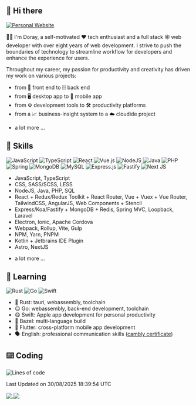 ## 👋 Hi there

[![Personal Website](https://img.shields.io/badge/https%3A%2F%2Fdoray.me-18181b?style=for-the-badge&logo=blogger&logoColor=white)](https://doray.me)

👨‍💻 I'm Doray, a self-motivated ❤️ tech enthusiast and a full stack 🕸️ web developer with over eight years of web development.
I strive to push the boundaries of technology to streamline workflow for developers and enhance the experience for users.

Throughout my career, my passion for productivity and creativity has driven my work on various projects:

- from 💄 front end to 🗄️ back end
- from 🖥️ desktop app to 📱 mobile app
- from ⚙️ development tools to 🛠️ productivity platforms
- from a 📈 business-insight system to a ☁️ cloudide project
+ a lot more ...

## 🧰 Skills

![JavaScript](https://img.shields.io/badge/javascript-%23323330.svg?style=for-the-badge&logo=javascript&logoColor=%23F7DF1E)
![TypeScript](https://img.shields.io/badge/typescript-%23007ACC.svg?style=for-the-badge&logo=typescript&logoColor=white)
![React](https://img.shields.io/badge/react-%2320232a.svg?style=for-the-badge&logo=react&logoColor=%2361DAFB)
![Vue.js](https://img.shields.io/badge/vuejs-%2335495e.svg?style=for-the-badge&logo=vuedotjs&logoColor=%234FC08D)
![NodeJS](https://img.shields.io/badge/node.js-6DA55F?style=for-the-badge&logo=node.js&logoColor=white)
![Java](https://img.shields.io/badge/java-%23ED8B00.svg?style=for-the-badge&logo=openjdk&logoColor=white)
![PHP](https://img.shields.io/badge/php-%23777BB4.svg?style=for-the-badge&logo=php&logoColor=white)
![Spring](https://img.shields.io/badge/spring-%236DB33F.svg?style=for-the-badge&logo=spring&logoColor=white)
![MongoDB](https://img.shields.io/badge/MongoDB-%234ea94b.svg?style=for-the-badge&logo=mongodb&logoColor=white)
![MySQL](https://img.shields.io/badge/mysql-%2300f.svg?style=for-the-badge&logo=mysql&logoColor=white)
![Express.js](https://img.shields.io/badge/express.js-%23404d59.svg?style=for-the-badge&logo=express&logoColor=%2361DAFB)
![Fastify](https://img.shields.io/badge/fastify-%23000000.svg?style=for-the-badge&logo=fastify&logoColor=white)
![Next JS](https://img.shields.io/badge/Next-black?style=for-the-badge&logo=next.js&logoColor=white)

- JavaScript, TypeScript
- CSS, SASS/SCSS, LESS
- NodeJS, Java, PHP, SQL
- React + Redux/Redux Toolkit + React Router, Vue + Vuex + Vue Router, TailwindCSS, AngularJS, Web Components + Stencil
- Express/Koa/Fastify + MongoDB + Redis, Spring MVC, Loopback, Laravel
- Electron, Ionic, Apache Cordova
- Webpack, Rollup, Vite, Gulp
- NPM, Yarn, PNPM
- Kotlin + Jetbrains IDE Plugin
- Astro, NextJS
+ a lot more ...

## 🌱 Learning

![Rust](https://img.shields.io/badge/rust-%23000000.svg?style=for-the-badge&logo=rust&logoColor=white)
![Go](https://img.shields.io/badge/go-%2300ADD8.svg?style=for-the-badge&logo=go&logoColor=white)
![Swift](https://img.shields.io/badge/swift-F54A2A?style=for-the-badge&logo=swift&logoColor=white)

- 🤕 Rust: tauri, webassembly, toolchain
- 😌 Go: webassembly, back-end development, toolchain
- 😋 Swift: Apple app development for personal productivity
- 🙂 Bazel: multi-language build
- 🤔 Flutter: cross-platform mobile app development
- 🗣️ English: professional communication skills ([cambly certificate](https://www.cambly.com/en/certificate/verify/da9821bb))

## ⌨️ Coding

<!--START_SECTION:waka-->
![Lines of code](https://img.shields.io/badge/From%20Hello%20World%20I%27ve%20Written-998.8%20thousand%20lines%20of%20code-blue)


 Last Updated on 30/08/2025 18:39:54 UTC
<!--END_SECTION:waka-->

<a href="https://doray.me">
    <picture>
      <source
        srcset="https://github-readme-stats.vercel.app/api?username=dorayx&hide_border=true&show_icons=true&locale=en&theme=dark&card_width=440"
        media="(prefers-color-scheme: dark)"
      />
      <source
        srcset="https://github-readme-stats.vercel.app/api?username=dorayx&hide_border=true&show_icons=true&locale=en&theme=light&card_width=440"
        media="(prefers-color-scheme: light), (prefers-color-scheme: no-preference)"
      />
      <img align="center" src="https://github-readme-stats.vercel.app/api?username=dorayx&hide_border=true&show_icons=true&locale=en&theme=transparent&card_width=440" />
    </picture>
</a>

<a href="https://doray.me">
    <picture>
      <source
        srcset="https://github-readme-streak-stats.herokuapp.com?user=dorayx&hide_border=true&show_icons=true&locale=en&theme=dark&card_width=400"
        media="(prefers-color-scheme: dark)"
      />
      <source
        srcset="https://github-readme-streak-stats.herokuapp.com?user=dorayx&hide_border=true&show_icons=true&locale=en&theme=light&card_width=400"
        media="(prefers-color-scheme: light), (prefers-color-scheme: no-preference)"
      />
      <img align="center" src="https://github-readme-streak-stats.herokuapp.com?user=dorayx&hide_border=true&show_icons=true&locale=en&theme=transparent&card_width=400" />
    </picture>
</a>

